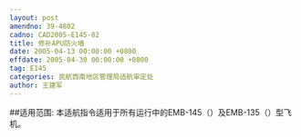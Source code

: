 ```yaml
---
layout: post
amendno: 39-4802
cadno: CAD2005-E145-02
title: 修补APU防火墙
date: 2005-04-13 00:00:00 +0800
effdate: 2005-04-30 00:00:00 +0800
tag: E145
categories: 民航西南地区管理局适航审定处
author: 王建军
---
```


##适用范围:
本适航指令适用于所有运行中的EMB-145（）及EMB-135（）型飞机。

